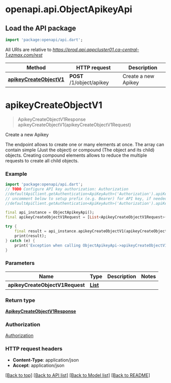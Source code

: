# openapi.api.ObjectApikeyApi

## Load the API package
```dart
import 'package:openapi/api.dart';
```

All URIs are relative to *https://prod.api.appcluster01.ca-central-1.ezmax.com/rest*

Method | HTTP request | Description
------------- | ------------- | -------------
[**apikeyCreateObjectV1**](ObjectApikeyApi.md#apikeyCreateObjectV1) | **POST** /1/object/apikey | Create a new Apikey


# **apikeyCreateObjectV1**
> ApikeyCreateObjectV1Response apikeyCreateObjectV1(apikeyCreateObjectV1Request)

Create a new Apikey

The endpoint allows to create one or many elements at once.  The array can contain simple (Just the object) or compound (The object and its child) objects.  Creating compound elements allows to reduce the multiple requests to create all child objects.

### Example 
```dart
import 'package:openapi/api.dart';
// TODO Configure API key authorization: Authorization
//defaultApiClient.getAuthentication<ApiKeyAuth>('Authorization').apiKey = 'YOUR_API_KEY';
// uncomment below to setup prefix (e.g. Bearer) for API key, if needed
//defaultApiClient.getAuthentication<ApiKeyAuth>('Authorization').apiKeyPrefix = 'Bearer';

final api_instance = ObjectApikeyApi();
final apikeyCreateObjectV1Request = [List<ApikeyCreateObjectV1Request>()]; // List<ApikeyCreateObjectV1Request> | 

try { 
    final result = api_instance.apikeyCreateObjectV1(apikeyCreateObjectV1Request);
    print(result);
} catch (e) {
    print('Exception when calling ObjectApikeyApi->apikeyCreateObjectV1: $e\n');
}
```

### Parameters

Name | Type | Description  | Notes
------------- | ------------- | ------------- | -------------
 **apikeyCreateObjectV1Request** | [**List<ApikeyCreateObjectV1Request>**](ApikeyCreateObjectV1Request.md)|  | 

### Return type

[**ApikeyCreateObjectV1Response**](ApikeyCreateObjectV1Response.md)

### Authorization

[Authorization](../README.md#Authorization)

### HTTP request headers

 - **Content-Type**: application/json
 - **Accept**: application/json

[[Back to top]](#) [[Back to API list]](../README.md#documentation-for-api-endpoints) [[Back to Model list]](../README.md#documentation-for-models) [[Back to README]](../README.md)


